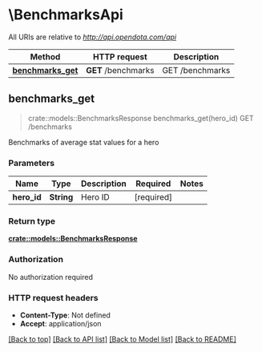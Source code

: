 # \BenchmarksApi

All URIs are relative to *http://api.opendota.com/api*

Method | HTTP request | Description
------------- | ------------- | -------------
[**benchmarks_get**](BenchmarksApi.md#benchmarks_get) | **GET** /benchmarks | GET /benchmarks



## benchmarks_get

> crate::models::BenchmarksResponse benchmarks_get(hero_id)
GET /benchmarks

Benchmarks of average stat values for a hero

### Parameters


Name | Type | Description  | Required | Notes
------------- | ------------- | ------------- | ------------- | -------------
**hero_id** | **String** | Hero ID | [required] |

### Return type

[**crate::models::BenchmarksResponse**](BenchmarksResponse.md)

### Authorization

No authorization required

### HTTP request headers

- **Content-Type**: Not defined
- **Accept**: application/json

[[Back to top]](#) [[Back to API list]](../README.md#documentation-for-api-endpoints) [[Back to Model list]](../README.md#documentation-for-models) [[Back to README]](../README.md)

